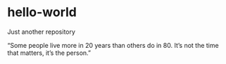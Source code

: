 # hello-world
Just another repository

“Some people live more in 20 years than others do in 80. It’s not the time that matters, it’s the person.”
